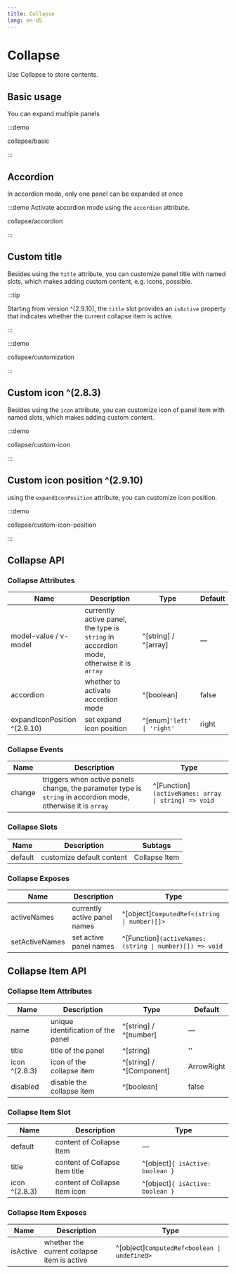 ```yaml
---
title: Collapse
lang: en-US
---
```


# Collapse

Use Collapse to store contents.

## Basic usage

You can expand multiple panels

:::demo

collapse/basic

:::

## Accordion

In accordion mode, only one panel can be expanded at once

:::demo Activate accordion mode using the `accordion` attribute.

collapse/accordion

:::

## Custom title

Besides using the `title` attribute, you can customize panel title with named slots, which makes adding custom content, e.g. icons, possible.

:::tip

Starting from version ^(2.9.10), the `title` slot provides an `isActive` property that indicates whether the current collapse item is active.

:::

:::demo

collapse/customization

:::

## Custom icon ^(2.8.3)

Besides using the `icon` attribute, you can customize icon of panel item with named slots, which makes adding custom content.

:::demo

collapse/custom-icon

:::

## Custom icon position ^(2.9.10)

using the `expandIconPosition` attribute, you can customize icon position.

:::demo

collapse/custom-icon-position

:::

## Collapse API

### Collapse Attributes

| Name                         | Description                                                                             | Type                        | Default |
| ---------------------------- | --------------------------------------------------------------------------------------- | --------------------------- | ------- |
| model-value / v-model        | currently active panel, the type is `string` in accordion mode, otherwise it is `array` | ^[string] / ^[array]        | —       |
| accordion                    | whether to activate accordion mode                                                      | ^[boolean]                  | false   |
| expandIconPosition ^(2.9.10) | set expand icon position                                                                | ^[enum]`'left' \| 'right' ` | right   |

### Collapse Events

| Name   | Description                                                                                                   | Type                                                |
| ------ | ------------------------------------------------------------------------------------------------------------- | --------------------------------------------------- |
| change | triggers when active panels change, the parameter type is `string` in accordion mode, otherwise it is `array` | ^[Function]`(activeNames: array \| string) => void` |

### Collapse Slots

| Name    | Description               | Subtags       |
| ------- | ------------------------- | ------------- |
| default | customize default content | Collapse Item |

### Collapse Exposes

| Name           | Description                  | Type                                                     |
| -------------- | ---------------------------- | -------------------------------------------------------- |
| activeNames    | currently active panel names | ^[object]`ComputedRef<(string \| number)[]>`             |
| setActiveNames | set active panel names       | ^[Function]`(activeNames: (string \| number)[]) => void` |

## Collapse Item API

### Collapse Item Attributes

| Name          | Description                        | Type                     | Default    |
| ------------- | ---------------------------------- | ------------------------ | ---------- |
| name          | unique identification of the panel | ^[string] / ^[number]    | —          |
| title         | title of the panel                 | ^[string]                | ''         |
| icon ^(2.8.3) | icon of the collapse item          | ^[string] / ^[Component] | ArrowRight |
| disabled      | disable the collapse item          | ^[boolean]               | false      |

### Collapse Item Slot

| Name          | Description                    | Type                             |
| ------------- | ------------------------------ | -------------------------------- |
| default       | content of Collapse Item       | —                                |
| title         | content of Collapse Item title | ^[object]`{ isActive: boolean }` |
| icon ^(2.8.3) | content of Collapse Item icon  | ^[object]`{ isActive: boolean }` |

### Collapse Item Exposes

| Name     | Description                                 | Type                                         |
| -------- | ------------------------------------------- | -------------------------------------------- |
| isActive | whether the current collapse item is active | ^[object]`ComputedRef<boolean \| undefined>` |
